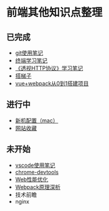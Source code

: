# 前端其他知识点整理


## 已完成
- [git使用笔记](./git.html)
- [终端学习笔记](./terminal.html)
- [《透视HTTP协议》学习笔记](./http/)
- [搭梯子](./vpn.html)
- [vue+webpack从0到1搭建项目](./webpack/vue-use.html)



## 进行中
- [新机配置（mac）](./mac-config.html)
- [网站收藏](./some-website.html)





## 未开始
- [vscode使用笔记](./vscode.html)
- [chrome-devtools](./chrome-devtools.html)
- [Web性能优化](./web-performance.html)
- [Webpack原理深析](./webpack/learn.html)
- 技术前瞻
- nginx
